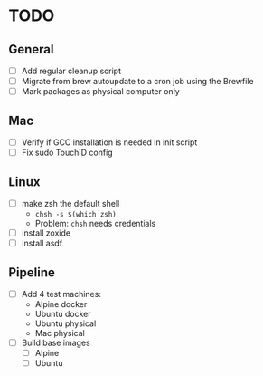 # TODO

## General

- [ ] Add regular cleanup script
- [ ] Migrate from brew autoupdate to a cron job using the Brewfile
- [ ] Mark packages as physical computer only

## Mac

- [ ] Verify if GCC installation is needed in init script
- [ ] Fix sudo TouchID config

## Linux

- [ ] make zsh the default shell
  - `chsh -s $(which zsh)`
  - Problem: `chsh` needs credentials
- [ ] install zoxide
- [ ] install asdf

## Pipeline

- [ ] Add 4 test machines:
  - Alpine docker
  - Ubuntu docker
  - Ubuntu physical
  - Mac physical
- [ ] Build base images
  - [ ] Alpine
  - [ ] Ubuntu
